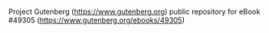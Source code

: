 Project Gutenberg (https://www.gutenberg.org) public repository for eBook #49305 (https://www.gutenberg.org/ebooks/49305)
